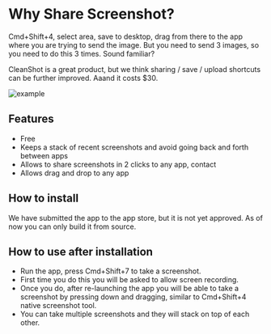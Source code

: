 # Why Share Screenshot?

Cmd+Shift+4, select area, save to desktop, drag from there to the app where you are trying to send the image. But you need to send 3 images, so you need to do this 3 times. Sound familiar?

CleanShot is a great product, but we think sharing / save / upload shortcuts can be further improved. Aaand it costs $30.

![example](assets/app-store-hover-share-menu-expanded.png)

## Features

- Free
- Keeps a stack of recent screenshots and avoid going back and forth between apps
- Allows to share screenshots in 2 clicks to any app, contact
- Allows drag and drop to any app

## How to install

We have submitted the app to the app store, but it is not yet approved. As of now you can only build it from source.

## How to use after installation

- Run the app, press Cmd+Shift+7 to take a screenshot.
- First time you do this you will be asked to allow screen recording.
- Once you do, after re-launching the app you will be able to take a screenshot by pressing down and dragging, similar to Cmd+Shift+4 native screenshot tool.
- You can take multiple screenshots and they will stack on top of each other.